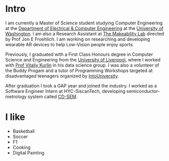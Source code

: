 
# Intro
I am currently a Master of Science student studying Computer Engineering at the [Department of Electrical & Computer Engineering](https://www.ece.uw.edu/) at the [University of Washington](https://www.washington.edu/). I am also a Research Assistant at [The Makeability Lab](https://makeabilitylab.cs.washington.edu/) directed by Prof Jon E Froehlich. I am working on researching and developing wearable AR devices to help Low-Vision people enjoy sports.

Previously, I graduated with a First Class Honours degree in Computer Science and Engineering from the [University of Liverpool](https://liverpool.ac.uk), where I worked with [Prof Vitaliy Kurlin](http://kurlin.org/) in his data science group. I was also a volunteer of the Buddy Progam and a tutor of Programming Workshops targeted at disadvantaged teenagers organized by [IntoUniversity](https://intouniversity.org/).

After graduation I took a GAP year and joined the industry. I worked as a Software Engineer Intern at HYC-SiscanTech, developing semiconductor-metrology system called [CD-SEM](https://www.hitachi-hightech.com/global/en/knowledge/semiconductor/room/manufacturing/cd-sem.html).

# I like

- Basketball
- Soccer
- F1
- Cooking
- Digital Painting

